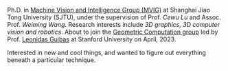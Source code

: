 Ph.D. in <a href='http://mvig.sjtu.edu.cn/'>Machine Vision and Intelligence Group (MVIG)</a> at Shanghai Jiao Tong University (SJTU), under the supervision of Prof. <i>Cewu Lu</i> and Assoc. Prof. <i>Weiming Wang</i>. Research interests include <i>3D graphics, 3D computer vision and robotics</i>. About to join the <a href='https://geometry.stanford.edu/'>Geometric Computation group</a> led by Prof. <a href='https://profiles.stanford.edu/leonidas-guibas'>Leonidas Guibas</a> at Stanford University on April, 2023.

Interested in new and cool things, and wanted to figure out everything beneath a particular technique.
